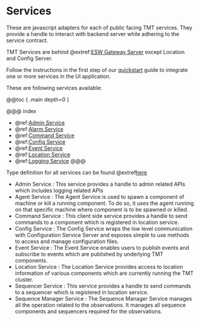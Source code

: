 # Services

These are javascript adapters for each of public facing TMT services. They provide a handle to interact with backend server while adhering to the service contract.

TMT Services are behind @extref:[ESW Gateway Server](esw:eswgateway/esw-gateway.html) except Location and Config Server.

Follow the instructions in the first step of our [quickstart](../common/getting-started.html) guide to integrate one or more services in the UI application.

These are following services available:

@@toc { .main depth=0 }

@@@ index

- @ref:[Admin Service](admin-service.md)
- @ref:[Alarm Service](alarm-service.md)
- @ref:[Command Service](command-service.md)
- @ref:[Config Service](config-service.md)
- @ref:[Event Service](event-service.md)
- @ref:[Location Service](location-service.md)
- @ref:[Logging Service](logging-service.md)
@@@

Type definition for all services can be found @extref[here](ts-docs:modules/clients.html)

- Admin Service : This service provides a handle to admin related APIs which includes logging related APIs
- Agent Service : The Agent Service is used to spawn a component of machine or kill a running component. To do so, it uses the agent running on that specific machine where component is to be spawned or killed.
- Command Service : This client side service provides a handle to send commands to a component which is registered in location service.
- Config Service : The Config Service wraps the low level communication with Configuration Service Server and exposes simple to use methods to access and manage configuration files.
- Event Service : The Event Service enables users to publish events and subscribe to events which are published by underlying TMT components.
- Location Service : The Location Service provides access to location information of various components which are currently running the TMT cluster.
- Sequencer Service : This service provides a handle to send commands to a sequencer which is registered in location service.
- Sequence Manager Service : The Sequence Manager Service manages all the operation related to the observations. It manages all sequence components and sequencers required for the observations.
